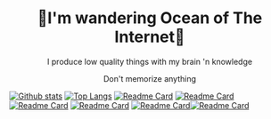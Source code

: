 <p align="center">
  <h1 align="center">🌌I'm wandering Ocean of The Internet🧭</h1>

  <p align="center">I produce low quality things with my brain 'n knowledge</p>
  <p align="center">Don't memorize anything</p>
</p>

[![Github stats](https://github-readme-stats.vercel.app/api?username=sharpedmimishee&theme=tokyonight)](https://github.com/sharpedmimishee/) [![Top Langs](https://github-readme-stats.vercel.app/api/top-langs/?username=sharpedmimishee&langs_count=20&layout=donut&theme=tokyonight)](https://github.com/sharpedmimishee/)
[![Readme Card](https://github-readme-stats.vercel.app/api/pin/?username=sharpedmimishee&repo=icyshell&show_owner=true&theme=tokyonight)](https://github.com/sharpedmimishee/icyshell/)
[![Readme Card](https://github-readme-stats.vercel.app/api/pin/?username=sharpedmimishee&repo=risen&show_owner=true&theme=tokyonight)](https://github.com/sharpedmimishee/StructiveLogic/) [![Readme Card](https://github-readme-stats.vercel.app/api/pin/?username=sharpedmimishee&repo=sharped-nvim&show_owner=true&theme=tokyonight)](https://github.com/sharpedmimishee/sharped-nvim/)
[![Readme Card](https://github-readme-stats.vercel.app/api/pin/?username=sharpedmimishee&repo=gi&show_owner=true&theme=tokyonight)](https://github.com/sharpedmimishee/gi/) [![Readme Card](https://github-readme-stats.vercel.app/api/pin/?username=sharpedmimishee&repo=luanium.nvim&show_owner=true&theme=tokyonight)](https://github.com/sharpedmimishee/luanium.nvim/)[![Readme Card](https://github-readme-stats.vercel.app/api/pin/?username=sharpedmimishee&repo=utoshitesu&show_owner=true&theme=tokyonight)](https://github.com/sharpedmimishee/utoshitesu/)
